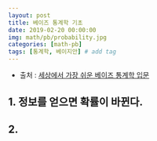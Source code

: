 ```yaml
---
layout: post
title: 베이즈 통계학 기초
date: 2019-02-20 00:00:00
img: math/pb/probability.jpg
categories: [math-pb] 
tags: [통계학, 베이지안] # add tag
---
```


+ 출처 : [세상에서 가장 쉬운 베이즈 통계학 입문](https://www.aladin.co.kr/shop/wproduct.aspx?ItemId=103947200)

## 1. 정보를 얻으면 확률이 바뀐다.

## 2. 